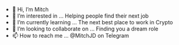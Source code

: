 - 👋 Hi, I’m Mitch
- 👀 I’m interested in ... Helping people find their next job
- 🌱 I’m currently learning ... The next best place to work in Crypto
- 💞️ I’m looking to collaborate on ... Finding you a dream role
- 📫 How to reach me ... @MitchJD on Telegram

<!---
M1tchJD/M1tchJD is a ✨ special ✨ repository because its `README.md` (this file) appears on your GitHub profile.
You can click the Preview link to take a look at your changes.
--->
